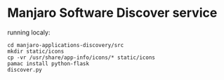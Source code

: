 # Manjaro Software Discover service

running localy:
```
cd manjaro-applications-discovery/src
mkdir static/icons
cp -vr /usr/share/app-info/icons/* static/icons
pamac install python-flask
discover.py
```
